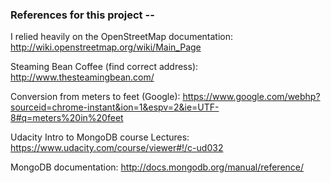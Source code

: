 ### References for this project --

I relied heavily on the OpenStreetMap documentation: http://wiki.openstreetmap.org/wiki/Main_Page

Steaming Bean Coffee (find correct address): http://www.thesteamingbean.com/

Conversion from meters to feet (Google): https://www.google.com/webhp?sourceid=chrome-instant&ion=1&espv=2&ie=UTF-8#q=meters%20in%20feet

Udacity Intro to MongoDB course Lectures: https://www.udacity.com/course/viewer#!/c-ud032

MongoDB documentation: http://docs.mongodb.org/manual/reference/